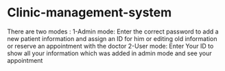 # Clinic-management-system
There are two modes : 1-Admin mode: Enter the correct password to add a new patient information and assign an ID for him or editing old information or reserve an appointment with the doctor  2-User mode: Enter Your ID to show all your information which was added in admin mode and see your appointment  
